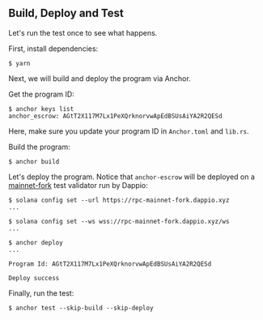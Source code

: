 ## Build, Deploy and Test

Let's run the test once to see what happens.

First, install dependencies:

```
$ yarn
```

Next, we will build and deploy the program via Anchor.

Get the program ID:

```
$ anchor keys list
anchor_escrow: AGtT2X117M7Lx1PeXQrknorvwApEdBSUsAiYA2R2QESd
```

Here, make sure you update your program ID in `Anchor.toml` and `lib.rs`.

Build the program:

```
$ anchor build
```

Let's deploy the program. Notice that `anchor-escrow` will be deployed on a [mainnet-fork](https://github.com/DappioWonderland/solana) test validator run by Dappio:

```
$ solana config set --url https://rpc-mainnet-fork.dappio.xyz
...
```

```
$ solana config set --ws wss://rpc-mainnet-fork.dappio.xyz/ws
...
```

```
$ anchor deploy
...

Program Id: AGtT2X117M7Lx1PeXQrknorvwApEdBSUsAiYA2R2QESd

Deploy success
```

Finally, run the test:

```
$ anchor test --skip-build --skip-deploy
```
